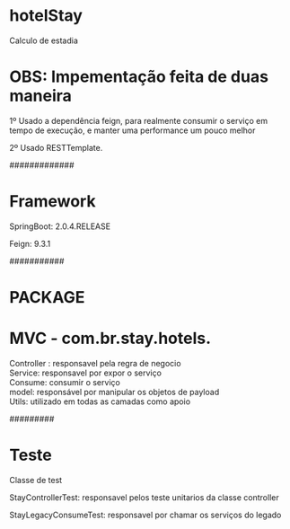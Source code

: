 # hotelStay
Calculo de estadia

# OBS: Impementação feita de duas maneira
1º Usado a dependência feign, para realmente consumir o serviço em tempo de execução, e manter uma performance um pouco melhor             

2º Usado RESTTemplate.

#############
# Framework #

SpringBoot: 2.0.4.RELEASE

Feign: 9.3.1


###########
# PACKAGE #

# MVC - com.br.stay.hotels. 
Controller : responsavel pela regra de negocio                                                                                               
Service: responsavel por expor o serviço                                                                                            
                                                                                                                                      Consume: consumir o serviço                                                                                                                                  
model: responsável por manipular os objetos de payload                                                                                      
Utils:  utilizado em todas as camadas como apoio


#########
# Teste #

Classe de test   

StayControllerTest: responsavel pelos teste unitarios da classe controller     

StayLegacyConsumeTest: responsavel por chamar os serviços do legado
